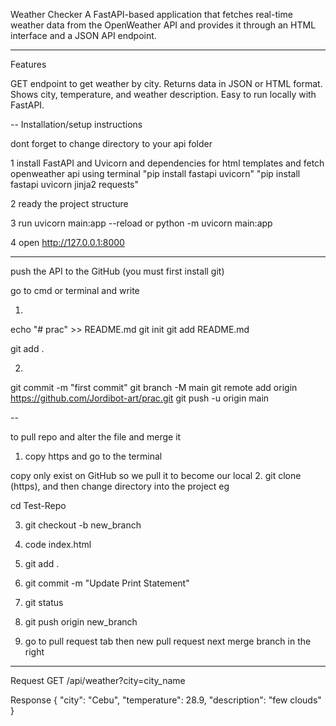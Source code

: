 Weather Checker
A FastAPI-based application that fetches real-time weather data from the OpenWeather API and provides it through an HTML interface and a JSON API endpoint.

---
Features

GET endpoint to get weather by city.
Returns data in JSON or HTML format.
Shows city, temperature, and weather description.
Easy to run locally with FastAPI.

--
Installation/setup instructions

dont forget to change directory to your api folder

1 install FastAPI and Uvicorn and dependencies for html templates and fetch openweather api using terminal
"pip install fastapi uvicorn"
"pip install fastapi uvicorn jinja2 requests"

2 ready the project structure

3 run uvicorn main:app --reload or python -m uvicorn main:app

4 open http://127.0.0.1:8000

---

push the API to the GitHub
(you must first install git)

go to cmd or terminal and write

1.
echo "# prac" >> README.md
git init
git add README.md

git add .

2.
git commit -m "first commit"
git branch -M main
git remote add origin https://github.com/Jordibot-art/prac.git
git push -u origin main

--

to pull repo and alter the file and merge it

1. copy https and go to the terminal

copy only exist on GitHub so we pull it to become our local
2. git clone (https), and then change directory into the project eg 

cd Test-Repo

3. git checkout -b new_branch

4. code index.html

5. git add .

6. git commit -m "Update Print Statement"

7. git status

8. git push origin new_branch

10. go to pull request tab
then new pull request next
merge branch in the right

---
Request
GET /api/weather?city=city_name

Response
{
  "city": "Cebu",
  "temperature": 28.9,
  "description": "few clouds"
}


